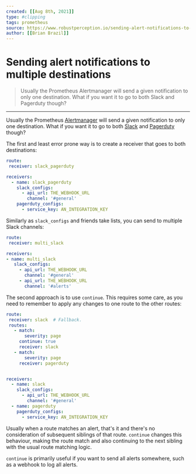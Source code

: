 ```yaml
---
created: [[Aug 8th, 2021]]
type: #clipping
tags: prometheus 
source: https://www.robustperception.io/sending-alert-notifications-to-multiple-destinations
author: [[Brian Brazil]] 
---
```

# Sending alert notifications to multiple destinations

> Usually the Prometheus Alertmanager will send a given notification to only one destination. What if you want it to go to both Slack and Pagerduty though?

---
Usually the Prometheus [Alertmanager](https://prometheus.io/docs/alerting/alertmanager/) will send a given notification to only one destination. What if you want it to go to both [Slack](https://www.robustperception.io/using-slack-with-the-alertmanager/) and [Pagerduty](https://www.robustperception.io/using-pagerduty-with-the-alertmanager/) though?

The first and least error prone way is to create a receiver that goes to both destinations:

```yaml
route:
 receiver: slack_pagerduty

receivers:
  - name: slack_pagerduty
    slack_configs:
      - api_url: THE_WEBHOOK_URL
        channel: '#general'
    pagerduty_configs:
      - service_key: AN_INTEGRATION_KEY
```
Similarly as `slack_configs` and friends take lists, you can send to multiple Slack channels:

```yaml
route:
 receiver: multi_slack

receivers:
- name: multi_slack
   slack_configs:
     - api_url: THE_WEBHOOK_URL
       channel: '#general'
     - api_url: THE_WEBHOOK_URL
       channel: '#alerts'
```

The second approach is to use `continue`. This requires some care, as you need to remember to apply any changes to one route to the other routes:

```yaml
route:
 receiver: slack  # Fallback.
 routes:
   - match:
       severity: page
     continue: true
     receiver: slack
   - match:
       severity: page
     receiver: pagerduty


receivers:
  - name: slack
    slack_configs:
      - api_url: THE_WEBHOOK_URL
        channel: '#general'
  - name: pagerduty
    pagerduty_configs:
      - service_key: AN_INTEGRATION_KEY
```

Usually when a route matches an alert, that's it and there's no consideration of subsequent siblings of that route. `continue` changes this behaviour, making the route match and also continuing to the next sibling with the usual route matching logic.

`continue` is primarily useful if you want to send all alerts somewhere, such as a webhook to log all alerts.
